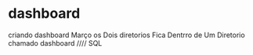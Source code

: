 # dashboard
criando dashboard Março
os Dois diretorios Fica Dentrro de Um Diretorio chamado dashboard
////
SQL
